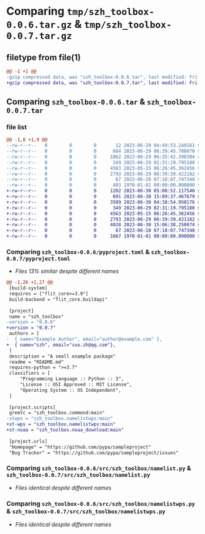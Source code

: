 # Comparing `tmp/szh_toolbox-0.0.6.tar.gz` & `tmp/szh_toolbox-0.0.7.tar.gz`

## filetype from file(1)

```diff
@@ -1 +1 @@
-gzip compressed data, was "szh_toolbox-0.0.6.tar", last modified: Fri Jan  1 00:00:00 2016, max compression
+gzip compressed data, was "szh_toolbox-0.0.7.tar", last modified: Fri Jan  1 00:00:00 2016, max compression
```

## Comparing `szh_toolbox-0.0.6.tar` & `szh_toolbox-0.0.7.tar`

### file list

```diff
@@ -1,8 +1,9 @@
--rw-r--r--   0        0        0       12 2023-06-29 04:49:53.240161 szh_toolbox-0.0.6/README.md
--rw-r--r--   0        0        0      664 2023-06-29 06:39:45.708070 szh_toolbox-0.0.6/pyproject.toml
--rw-r--r--   0        0        0     1862 2023-06-29 06:35:42.398384 szh_toolbox-0.0.6/src/szh_toolbox/__init__.py
--rw-r--r--   0        0        0      349 2023-06-29 02:31:19.795188 szh_toolbox-0.0.6/src/szh_toolbox/commond.py
--rw-r--r--   0        0        0     4563 2023-05-15 06:26:45.362456 szh_toolbox-0.0.6/src/szh_toolbox/namelist.py
--rw-r--r--   0        0        0     2793 2023-06-29 06:39:39.421182 szh_toolbox-0.0.6/src/szh_toolbox/namelistwps.py
--rw-r--r--   0        0        0       67 2023-06-28 07:18:07.747348 szh_toolbox-0.0.6/src/szh_toolbox/test.py
--rw-r--r--   0        0        0      493 1970-01-01 00:00:00.000000 szh_toolbox-0.0.6/PKG-INFO
+-rw-r--r--   0        0        0     1202 2023-06-30 05:00:52.117540 szh_toolbox-0.0.7/README.md
+-rw-r--r--   0        0        0      691 2023-06-30 15:09:37.467679 szh_toolbox-0.0.7/pyproject.toml
+-rw-r--r--   0        0        0     3509 2023-06-30 04:38:54.950176 szh_toolbox-0.0.7/src/szh_toolbox/__init__.py
+-rw-r--r--   0        0        0      349 2023-06-29 02:31:19.795188 szh_toolbox-0.0.7/src/szh_toolbox/commond.py
+-rw-r--r--   0        0        0     4563 2023-05-15 06:26:45.362456 szh_toolbox-0.0.7/src/szh_toolbox/namelist.py
+-rw-r--r--   0        0        0     2793 2023-06-29 06:39:39.421182 szh_toolbox-0.0.7/src/szh_toolbox/namelistwps.py
+-rw-r--r--   0        0        0     4028 2023-06-30 15:06:38.250074 szh_toolbox-0.0.7/src/szh_toolbox/noaa_download.py
+-rw-r--r--   0        0        0       67 2023-06-28 07:18:07.747348 szh_toolbox-0.0.7/src/szh_toolbox/test.py
+-rw-r--r--   0        0        0     1667 1970-01-01 00:00:00.000000 szh_toolbox-0.0.7/PKG-INFO
```

### Comparing `szh_toolbox-0.0.6/pyproject.toml` & `szh_toolbox-0.0.7/pyproject.toml`

 * *Files 13% similar despite different names*

```diff
@@ -1,26 +1,27 @@
 [build-system]
 requires = ["flit_core>=3.9"]
 build-backend = "flit_core.buildapi"
 
 [project]
 name = "szh_toolbox"
-version = "0.0.6"
+version = "0.0.7"
 authors = [
-  { name="Example Author", email="author@example.com" },
+  { name="szh", email="suo.zh@qq.com"},
 ]
 description = "A small example package"
 readme = "README.md"
 requires-python = ">=3.7"
 classifiers = [
     "Programming Language :: Python :: 3",
     "License :: OSI Approved :: MIT License",
     "Operating System :: OS Independent",
 ]
 
 [project.scripts]
 greetc = "szh_toolbox.commond:main"
-stwps = "szh_toolbox.namelistwps:main"
+st-wps = "szh_toolbox.namelistwps:main"
+st-noaa = "szh_toolbox.noaa_download:main"
 
 [project.urls]
 "Homepage" = "https://github.com/pypa/sampleproject"
 "Bug Tracker" = "https://github.com/pypa/sampleproject/issues"
```

### Comparing `szh_toolbox-0.0.6/src/szh_toolbox/namelist.py` & `szh_toolbox-0.0.7/src/szh_toolbox/namelist.py`

 * *Files identical despite different names*

### Comparing `szh_toolbox-0.0.6/src/szh_toolbox/namelistwps.py` & `szh_toolbox-0.0.7/src/szh_toolbox/namelistwps.py`

 * *Files identical despite different names*

